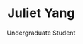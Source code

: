 ---
title: Juliet Yang
subtitle: Undergraduate Student
category: undergrad
layout: team_member_personal_page
image: /assets/imgs/team/blank_profile_picture.png
link-new-tab: true
keywords: Motion Prediction
---